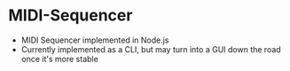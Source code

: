 # MIDI-Sequencer #

* MIDI Sequencer implemented in Node.js
* Currently implemented as a CLI, but may turn into a GUI down the road once it's more stable